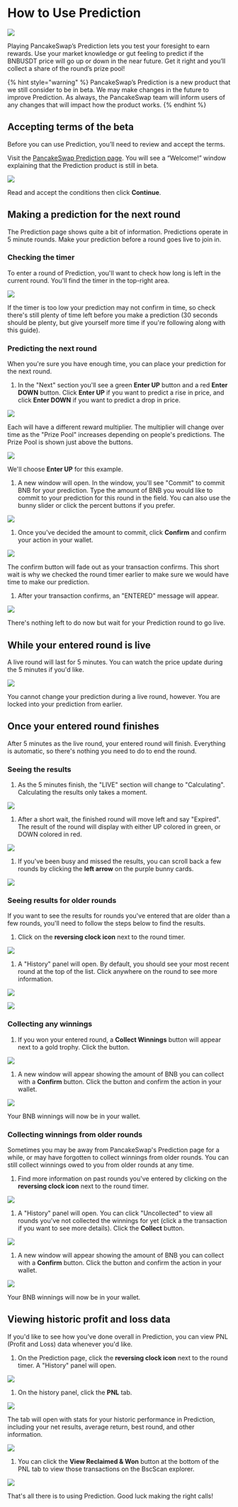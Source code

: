 # How to Use Prediction

![](../../.gitbook/assets/docs-masthead-4-.png)

Playing PancakeSwap’s Prediction lets you test your foresight to earn rewards. Use your market knowledge or gut feeling to predict if the BNBUSDT price will go up or down in the near future. Get it right and you’ll collect a share of the round’s prize pool!

{% hint style="warning" %}
PancakeSwap’s Prediction is a new product that we still consider to be in beta. We may make changes in the future to improve Prediction. As always, the PancakeSwap team will inform users of any changes that will impact how the product works.
{% endhint %}

## Accepting terms of the beta

Before you can use Prediction, you’ll need to review and accept the terms.

Visit the [PancakeSwap Prediction page](https://pancakeswap.finance/prediction). You will see a “Welcome!” window explaining that the Prediction product is still in beta.

![](https://lh4.googleusercontent.com/GA0nTC9_fGjLP2Bt0u7f1VV9Dj4BCHAmqlLSwwQPWTQzDOcKu1ZBqjVzYQOIalerZUac_oBk2FYggw1-JpuTIQ4XPga7ZfUVPXOOikEySeYi4O-xr1O4XQFOVw8zilyRCfGkuXeO)

Read and accept the conditions then click **Continue**.

## Making a prediction for the next round

The Prediction page shows quite a bit of information. Predictions operate in 5 minute rounds. Make your prediction before a round goes live to join in.

### Checking the timer

To enter a round of Prediction, you'll want to check how long is left in the current round. You'll find the timer in the top-right area.

![](../../.gitbook/assets/image%20%2853%29.png)

If the timer is too low your prediction may not confirm in time, so check there's still plenty of time left before you make a prediction \(30 seconds should be plenty, but give yourself more time if you're following along with this guide\).

### Predicting the next round

When you're sure you have enough time, you can place your prediction for the next round.

1. In the "Next" section you'll see a green **Enter UP** button and a red **Enter DOWN** button. Click **Enter UP** if you want to predict a rise in price, and click **Enter DOWN** if you want to predict a drop in price.

![](../../.gitbook/assets/image%20%28157%29.png)

Each will have a different reward multiplier. The multiplier will change over time as the "Prize Pool" increases depending on people's predictions. The Prize Pool is shown just above the buttons.

![](../../.gitbook/assets/image%20%28165%29.png)

We'll choose **Enter UP** for this example.

1. A new window will open. In the window, you'll see "Commit" to commit BNB for your prediction. Type the amount of BNB you would like to commit to your prediction for this round in the field. You can also use the bunny slider or click the percent buttons if you prefer.

![](../../.gitbook/assets/image%20%28132%29.png)

1. Once you've decided the amount to commit, click **Confirm** and confirm your action in your wallet.

![](../../.gitbook/assets/image%20%2828%29.png)

The confirm button will fade out as your transaction confirms. This short wait is why we checked the round timer earlier to make sure we would have time to make our prediction.

1. After your transaction confirms, an "ENTERED" message will appear.

![](../../.gitbook/assets/image%20%2865%29.png)

There's nothing left to do now but wait for your Prediction round to go live.

## While your entered round is live

A live round will last for 5 minutes. You can watch the price update during the 5 minutes if you'd like.

![](../../.gitbook/assets/image%20%28168%29.png)

You cannot change your prediction during a live round, however. You are locked into your prediction from earlier.

## Once your entered round finishes

After 5 minutes as the live round, your entered round will finish. Everything is automatic, so there's nothing you need to do to end the round.

### Seeing the results

1. As the 5 minutes finish, the "LIVE" section will change to "Calculating". Calculating the results only takes a moment.

![](../../.gitbook/assets/image%20%2836%29.png)

1. After a short wait, the finished round will move left and say "Expired". The result of the round will display with either UP colored in green, or DOWN colored in red.

![](../../.gitbook/assets/image%20%28112%29.png)

1. If you've been busy and missed the results, you can scroll back a few rounds by clicking the **left arrow** on the purple bunny cards.

![](../../.gitbook/assets/image%20%28140%29.png)

### Seeing results for older rounds

If you want to see the results for rounds you've entered that are older than a few rounds, you'll need to follow the steps below to find the results.

1. Click on the **reversing clock icon** next to the round timer.

![](../../.gitbook/assets/image%20%2838%29.png)

1. A "History" panel will open. By default, you should see your most recent round at the top of the list. Click anywhere on the round to see more information.

![](../../.gitbook/assets/image%20%28120%29.png)

![](../../.gitbook/assets/image%20%2825%29.png)

### Collecting any winnings

1. If you won your entered round, a **Collect Winnings** button will appear next to a gold trophy. Click the button.

![](../../.gitbook/assets/image%20%2815%29.png)

1. A new window will appear showing the amount of BNB you can collect with a **Confirm** button. Click the button and confirm the action in your wallet.

![](../../.gitbook/assets/image%20%28113%29%20%281%29.png)

Your BNB winnings will now be in your wallet.

### Collecting winnings from older rounds

Sometimes you may be away from PancakeSwap's Prediction page for a while, or may have forgotten to collect winnings from older rounds. You can still collect winnings owed to you from older rounds at any time.

1. Find more information on past rounds you've entered by clicking on the **reversing clock icon** next to the round timer.

![](../../.gitbook/assets/image%20%2838%29%20%281%29.png)

1. A "History" panel will open. You can click "Uncollected" to view all rounds you've not collected the winnings for yet \(click a the transaction if you want to see more details\). Click the **Collect** button.

![](../../.gitbook/assets/image%20%2811%29.png)

1. A new window will appear showing the amount of BNB you can collect with a **Confirm** button. Click the button and confirm the action in your wallet.

![](../../.gitbook/assets/image%20%28113%29.png)

Your BNB winnings will now be in your wallet.

## Viewing historic profit and loss data

If you'd like to see how you've done overall in Prediction, you can view PNL \(Profit and Loss\) data whenever you'd like.

1. On the Prediction page, click the **reversing clock icon** next to the round timer. A "History" panel will open.

![](../../.gitbook/assets/image%20%2838%29%20%282%29.png)

1. On the history panel, click the **PNL** tab.

![](../../.gitbook/assets/image%20%2816%29.png)

The tab will open with stats for your historic performance in Prediction, including your net results, average return, best round, and other information.

![](../../.gitbook/assets/image%20%2855%29.png)

1. You can click the **View Reclaimed & Won** button at the bottom of the PNL tab to view those transactions on the BscScan explorer.

![](../../.gitbook/assets/image%20%2820%29.png)

That's all there is to using Prediction. Good luck making the right calls!

